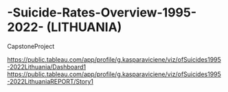 # -Suicide-Rates-Overview-1995-2022- (LITHUANIA)

CapstoneProject

https://public.tableau.com/app/profile/g.kasparaviciene/viz/ofSuicides1995-2022Lithuania/Dashboard1
https://public.tableau.com/app/profile/g.kasparaviciene/viz/ofSuicides1995-2022LithuaniaREPORT/Story1

